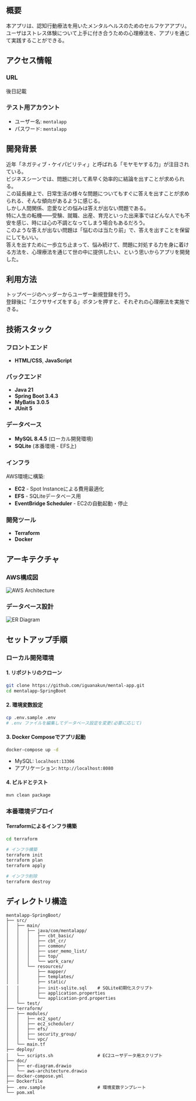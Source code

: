 ## 概要

本アプリは、認知行動療法を用いたメンタルヘルスのためのセルフケアアプリ。  
ユーザはストレス体験について上手に付き合うための心理療法を、アプリを通じて実践することができる。

## アクセス情報

### URL

後日記載

### テスト用アカウント

- ユーザー名: `mentalapp`
- パスワード: `mentalapp`

## 開発背景

近年「ネガティブ・ケイパビリティ」と呼ばれる「モヤモヤする力」が注目されている。  
ビジネスシーンでは、問題に対して素早く効率的に結論を出すことが求められる。  
この延長線上で、日常生活の様々な問題についてもすぐに答えを出すことが求められる、そんな傾向があるように感じる。  
しかし人間関係、恋愛などの悩みは答えが出ない問題である。  
特に人生の転機――受験、就職、出産、育児といった出来事ではどんな人でも不安を感じ、時には心の不調となってしまう場合もあるだろう。  
このような答えが出ない問題は「悩むのは当たり前」で、答えを出すことを保留にしてもいい。  
答えを出すために一歩立ち止まって、悩み続けて、問題に対処する力を身に着ける方法を、心理療法を通じて世の中に提供したい、という思いからアプリを開発した。

## 利用方法

トップページのヘッダーからユーザー新規登録を行う。  
登録後に「エクササイズをする」ボタンを押すと、それぞれの心理療法を実施できる。

## 技術スタック

### フロントエンド

- **HTML/CSS**, **JavaScript**

### バックエンド

- **Java 21**
- **Spring Boot 3.4.3**
- **MyBatis 3.0.5**
- **JUnit 5**

### データベース

- **MySQL 8.4.5** (ローカル開発環境)
- **SQLite** (本番環境 - EFS上)

### インフラ

AWS環境に構築:

- **EC2** - Spot Instanceによる費用最適化
- **EFS** - SQLiteデータベース用
- **EventBridge Scheduler** - EC2の自動起動・停止

### 開発ツール

- **Terraform**
- **Docker**

## アーキテクチャ

### AWS構成図

![AWS Architecture](doc/aws-architecture.drawio)

### データベース設計

![ER Diagram](doc/er-diagram.drawio)

## セットアップ手順

### ローカル開発環境

#### 1. リポジトリのクローン

```bash
git clone https://github.com/iguanakun/mental-app.git
cd mentalapp-SpringBoot
```

#### 2. 環境変数設定

```bash
cp .env.sample .env
# .env ファイルを編集してデータベース設定を変更(必要に応じて)
```

#### 3. Docker Composeでアプリ起動

```bash
docker-compose up -d
```

- MySQL: `localhost:13306`
- アプリケーション: `http://localhost:8080`

#### 4. ビルドとテスト

```bash
mvn clean package
```

### 本番環境デプロイ

#### Terraformによるインフラ構築

```bash
cd terraform

# インフラ構築
terraform init
terraform plan
terraform apply

# インフラ削除
terraform destroy
```

## ディレクトリ構造

```
mentalapp-SpringBoot/
├── src/
│   ├── main/
│   │   ├── java/com/mentalapp/
│   │   │   ├── cbt_basic/         
│   │   │   ├── cbt_cr/           
│   │   │   ├── common/            
│   │   │   ├── user_memo_list/    
│   │   │   ├── top/    
│   │   │   └── work_care/               
│   │   └── resources/
│   │       ├── mapper/            
│   │       ├── templates/         
│   │       ├── static/            
│   │       ├── init-sqlite.sql    # SQLite初期化スクリプト
│   │       ├── application.properties
│   │       └── application-prd.properties
│   └── test/                      
├── terraform/                     
│   ├── modules/
│   │   ├── ec2_spot/             
│   │   ├── ec2_scheduler/         
│   │   ├── efs/                   
│   │   ├── security_group/        
│   │   └── vpc/                   
│   └── main.tf
├── deploy/                        
│   └── scripts.sh                 # EC2ユーザデータ用スクリプト
├── doc/                           
│   ├── er-diagram.drawio          
│   └── aws-architecture.drawio    
├── docker-compose.yml             
├── Dockerfile                     
├── .env.sample                    # 環境変数テンプレート
└── pom.xml                        
```
